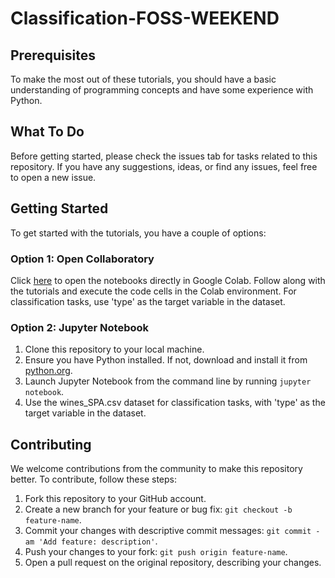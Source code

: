 # Classification-FOSS-WEEKEND

## Prerequisites
To make the most out of these tutorials, you should have a basic understanding of programming concepts and have some experience with Python.

## What To Do
Before getting started, please check the issues tab for tasks related to this repository. If you have any suggestions, ideas, or find any issues, feel free to open a new issue.

## Getting Started
To get started with the tutorials, you have a couple of options:

### Option 1: Open Collaboratory
Click [here](https://colab.research.google.com/) to open the notebooks directly in Google Colab. Follow along with the tutorials and execute the code cells in the Colab environment. For classification tasks, use 'type' as the target variable in the dataset.

### Option 2: Jupyter Notebook
1. Clone this repository to your local machine.
2. Ensure you have Python installed. If not, download and install it from [python.org](https://www.python.org/).
3. Launch Jupyter Notebook from the command line by running `jupyter notebook`.
4. Use the wines_SPA.csv dataset for classification tasks, with 'type' as the target variable in the dataset.

## Contributing
We welcome contributions from the community to make this repository better. To contribute, follow these steps:
1. Fork this repository to your GitHub account.
2. Create a new branch for your feature or bug fix: `git checkout -b feature-name`.
3. Commit your changes with descriptive commit messages: `git commit -am 'Add feature: description'`.
4. Push your changes to your fork: `git push origin feature-name`.
5. Open a pull request on the original repository, describing your changes.
